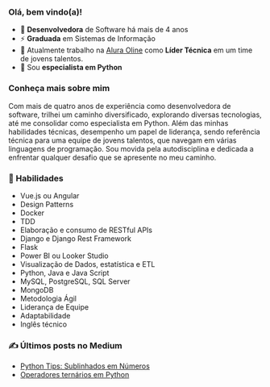 ### Olá, bem vindo(a)!

- 🤿 **Desenvolvedora** de Software há mais de 4 anos
- ⚡ **Graduada** em Sistemas de Informação
- 🔭 Atualmente trabalho na [Alura Oline](https://www.alura.com.br/) como **Líder Técnica** em um time de jovens talentos.
- 🌱 Sou **especialista em Python**

### Conheça mais sobre mim

Com mais de quatro anos de experiência como desenvolvedora de software, trilhei um caminho diversificado, explorando diversas tecnologias, até me consolidar como especialista em Python. Além das minhas habilidades técnicas, desempenho um papel de liderança, sendo referência técnica para uma equipe de jovens talentos, que navegam em várias linguagens de programação. Sou movida pela autodisciplina e dedicada a enfrentar qualquer desafio que se apresente no meu caminho.

### 🚀 Habilidades 

- Vue.js ou Angular
- Design Patterns
- Docker
- TDD
- Elaboração e consumo de RESTful APIs
- Django e Django Rest Framework
- Flask
- Power  BI ou Looker Studio
- Visualização de Dados, estatística e ETL
- Python, Java e Java Script
- MySQL, PostgreSQL, SQL Server
- MongoDB
- Metodologia Ágil
- Liderança de Equipe
- Adaptabilidade
- Inglês técnico 

### ✍️ Últimos posts no Medium 

- [Python Tips: Sublinhados em Números](https://medium.com/@nadiaaoliverr/python-tips-sublinhados-em-n%C3%BAmeros-3b754a6e21af)
- [Operadores ternários em Python](https://medium.com/@nadiaaoliverr/operadores-tern%C3%A1rios-em-python-1dbb4880de7b)